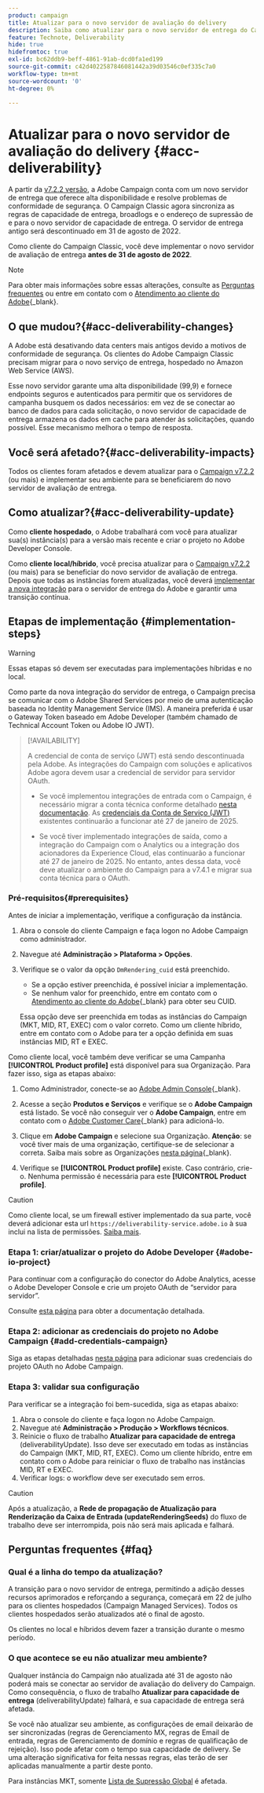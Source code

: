 ```yaml
---
product: campaign
title: Atualizar para o novo servidor de avaliação do delivery
description: Saiba como atualizar para o novo servidor de entrega do Campaign
feature: Technote, Deliverability
hide: true
hidefromtoc: true
exl-id: bc62ddb9-beff-4861-91ab-dcd0fa1ed199
source-git-commit: c42d4022587846081442a39d03546c0ef335c7a0
workflow-type: tm+mt
source-wordcount: '0'
ht-degree: 0%

---
```


# Atualizar para o novo servidor de avaliação do delivery {#acc-deliverability}

A partir da [v7.2.2 versão](../../rn/using/latest-release.md#release-7-2-2), a Adobe Campaign conta com um novo servidor de entrega que oferece alta disponibilidade e resolve problemas de conformidade de segurança. O Campaign Classic agora sincroniza as regras de capacidade de entrega, broadlogs e o endereço de supressão de e para o novo servidor de capacidade de entrega. O servidor de entrega antigo será descontinuado em 31 de agosto de 2022.

Como cliente do Campaign Classic, você deve implementar o novo servidor de avaliação de entrega **antes de 31 de agosto de 2022**.

>[!NOTE]
>
>Para obter mais informações sobre essas alterações, consulte as [Perguntas frequentes](#faq) ou entre em contato com o [Atendimento ao cliente do Adobe](https://helpx.adobe.com/br/enterprise/admin-guide.html/enterprise/using/support-for-experience-cloud.ug.html){_blank}.
>

## O que mudou?{#acc-deliverability-changes}

A Adobe está desativando data centers mais antigos devido a motivos de conformidade de segurança. Os clientes do Adobe Campaign Classic precisam migrar para o novo serviço de entrega, hospedado no Amazon Web Service (AWS).

Esse novo servidor garante uma alta disponibilidade (99,9)&#x200B; e fornece endpoints seguros e autenticados para permitir que os servidores de campanha busquem os dados necessários: em vez de se conectar ao banco de dados para cada solicitação, o novo servidor de capacidade de entrega armazena os dados em cache para atender às solicitações, quando possível. Esse mecanismo melhora o tempo de resposta.&#x200B;

## Você será afetado?{#acc-deliverability-impacts}

Todos os clientes foram afetados e devem atualizar para o [Campaign v7.2.2](../../rn/using/latest-release.md#release-7-2-2) (ou mais) e implementar seu ambiente para se beneficiarem do novo servidor de avaliação de entrega.

## Como atualizar?{#acc-deliverability-update}

Como **cliente hospedado**, o Adobe trabalhará com você para atualizar sua(s) instância(s) para a versão mais recente e criar o projeto no Adobe Developer Console.

Como **cliente local/híbrido**, você precisa atualizar para o [Campaign v7.2.2](../../rn/using/latest-release.md#release-7-2-2) (ou mais) para se beneficiar do novo servidor de avaliação de entrega. Depois que todas as instâncias forem atualizadas, você deverá [implementar a nova integração](#implementation-steps) para o servidor de entrega do Adobe e garantir uma transição contínua.

## Etapas de implementação {#implementation-steps}

>[!WARNING]
>
>Essas etapas só devem ser executadas para implementações híbridas e no local.

Como parte da nova integração do servidor de entrega, o Campaign precisa se comunicar com o Adobe Shared Services por meio de uma autenticação baseada no Identity Management Service (IMS). A maneira preferida é usar o Gateway Token baseado em Adobe Developer (também chamado de Technical Account Token ou Adobe IO JWT).

>[!AVAILABILITY]
>
> A credencial de conta de serviço (JWT) está sendo descontinuada pela Adobe. As integrações do Campaign com soluções e aplicativos Adobe agora devem usar a credencial de servidor para servidor OAuth. </br>
>
> * Se você implementou integrações de entrada com o Campaign, é necessário migrar a conta técnica conforme detalhado [nesta documentação](https://developer.adobe.com/developer-console/docs/guides/authentication/ServerToServerAuthentication/migration/#_blank). As [credenciais da Conta de Serviço (JWT)](../../integrations/using/oauth-technical-account.md) existentes continuarão a funcionar até 27 de janeiro de 2025. </br>
>
> * Se você tiver implementado integrações de saída, como a integração do Campaign com o Analytics ou a integração dos acionadores da Experience Cloud, elas continuarão a funcionar até 27 de janeiro de 2025. No entanto, antes dessa data, você deve atualizar o ambiente do Campaign para a v7.4.1 e migrar sua conta técnica para o OAuth. 

### Pré-requisitos{#prerequisites}

Antes de iniciar a implementação, verifique a configuração da instância.

1. Abra o console do cliente Campaign e faça logon no Adobe Campaign como administrador.
1. Navegue até **Administração > Plataforma > Opções**.
1. Verifique se o valor da opção `DmRendering_cuid` está preenchido.

   * Se a opção estiver preenchida, é possível iniciar a implementação.
   * Se nenhum valor for preenchido, entre em contato com o [Atendimento ao cliente do Adobe](https://helpx.adobe.com/br/enterprise/admin-guide.html/enterprise/using/support-for-experience-cloud.ug.html){_blank} para obter seu CUID.

   Essa opção deve ser preenchida em todas as instâncias do Campaign (MKT, MID, RT, EXEC) com o valor correto. Como um cliente híbrido, entre em contato com o Adobe para ter a opção definida em suas instâncias MID, RT e EXEC.

Como cliente local, você também deve verificar se uma Campanha **[!UICONTROL Product profile]** está disponível para sua Organização. Para fazer isso, siga as etapas abaixo:

1. Como Administrador, conecte-se ao [Adobe Admin Console](https://adminconsole.adobe.com/){_blank}.
1. Acesse a seção **Produtos e Serviços** e verifique se o **Adobe Campaign** está listado.
Se você não conseguir ver o **Adobe Campaign**, entre em contato com o [Adobe Customer Care](https://helpx.adobe.com/br/enterprise/admin-guide.html/enterprise/using/support-for-experience-cloud.ug.html){_blank} para adicioná-lo.
1. Clique em **Adobe Campaign** e selecione sua Organização.
   **Atenção**: se você tiver mais de uma organização, certifique-se de selecionar a correta. Saiba mais sobre as Organizações [nesta página](https://experienceleague.adobe.com/docs/control-panel/using/faq.html?lang=pt-BR#ims-org-id){_blank}.

1. Verifique se **[!UICONTROL Product profile]** existe. Caso contrário, crie-o. Nenhuma permissão é necessária para este **[!UICONTROL Product profile]**.


>[!CAUTION]
>
>Como cliente local, se um firewall estiver implementado da sua parte, você deverá adicionar esta url `https://deliverability-service.adobe.io` à sua inclui na lista de permissões. [Saiba mais](../../installation/using/url-permissions.md).


### Etapa 1: criar/atualizar o projeto do Adobe Developer {#adobe-io-project}

Para continuar com a configuração do conector do Adobe Analytics, acesse o Adobe Developer Console e crie um projeto OAuth de “servidor para servidor”.

Consulte [esta página](../../integrations/using/oauth-technical-account.md#oauth-service) para obter a documentação detalhada.

### Etapa 2: adicionar as credenciais do projeto no Adobe Campaign {#add-credentials-campaign}

Siga as etapas detalhadas [nesta página](../../integrations/using/oauth-technical-account.md#add-credentials) para adicionar suas credenciais do projeto OAuth no Adobe Campaign.

### Etapa 3: validar sua configuração

Para verificar se a integração foi bem-sucedida, siga as etapas abaixo:

1. Abra o console do cliente e faça logon no Adobe Campaign.
1. Navegue até **Administração > Produção > Workflows técnicos**.
1. Reinicie o fluxo de trabalho **Atualizar para capacidade de entrega** (deliverabilityUpdate). Isso deve ser executado em todas as instâncias do Campaign (MKT, MID, RT, EXEC). Como um cliente híbrido, entre em contato com o Adobe para reiniciar o fluxo de trabalho nas instâncias MID, RT e EXEC.
1. Verificar logs: o workflow deve ser executado sem erros.

>[!CAUTION]
>
>Após a atualização, a **Rede de propagação de Atualização para Renderização da Caixa de Entrada (updateRenderingSeeds)** do fluxo de trabalho deve ser interrompida, pois não será mais aplicada e falhará.

## Perguntas frequentes {#faq}

### Qual é a linha do tempo da atualização?

A transição para o novo servidor de entrega, permitindo a adição desses recursos aprimorados e reforçando a segurança, começará em 22 de julho para os clientes hospedados (Campaign Managed Services). Todos os clientes hospedados serão atualizados até o final de agosto.

Os clientes no local e híbridos devem fazer a transição durante o mesmo período.

### O que acontece se eu não atualizar meu ambiente?

Qualquer instância do Campaign não atualizada até 31 de agosto não poderá mais se conectar ao servidor de avaliação do delivery do Campaign. Como consequência, o fluxo de trabalho **Atualizar para capacidade de entrega** (deliverabilityUpdate) falhará, e sua capacidade de entrega será afetada.

Se você não atualizar seu ambiente, as configurações de email deixarão de ser sincronizadas (regras de Gerenciamento MX, regras de Email de entrada, regras de Gerenciamento de domínio e regras de qualificação de rejeição). Isso pode afetar com o tempo sua capacidade de delivery. Se uma alteração significativa for feita nessas regras, elas terão de ser aplicadas manualmente a partir deste ponto.

Para instâncias MKT, somente [Lista de Supressão Global](../../campaign-opt/using/filtering-rules.md#default-deliverability-exclusion-rules) é afetada.
